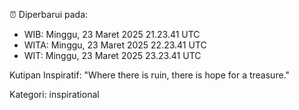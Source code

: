 ⏰ Diperbarui pada:
- WIB: Minggu, 23 Maret 2025 21.23.41 UTC
- WITA: Minggu, 23 Maret 2025 22.23.41 UTC
- WIT: Minggu, 23 Maret 2025 23.23.41 UTC

Kutipan Inspiratif:
"Where there is ruin, there is hope for a treasure."


Kategori: inspirational

